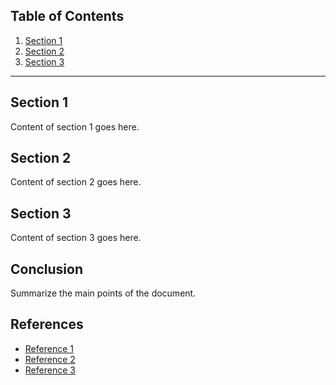 
## Table of Contents

1. [Section 1](#section-1)
2. [Section 2](#section-2)
3. [Section 3](#section-3)

---

## Section 1

Content of section 1 goes here.



## Section 2

Content of section 2 goes here.



## Section 3

Content of section 3 goes here.



## Conclusion

Summarize the main points of the document.



## References

- [Reference 1](#)
- [Reference 2](#)
- [Reference 3](#)
